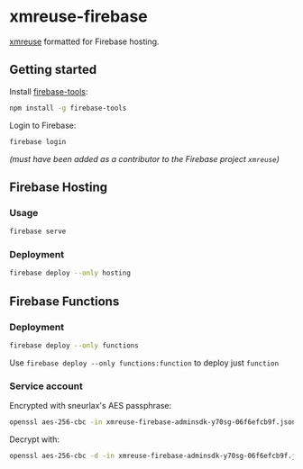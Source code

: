 # xmreuse-firebase
[xmreuse](https://github.com/sneurlax/xmreuse) formatted for Firebase hosting.

## Getting started

Install [firebase-tools](https://github.com/firebase/firebase-tools):

```bash
npm install -g firebase-tools
```

Login to Firebase:

```bash
firebase login
```

*(must have been added as a contributor to the Firebase project `xmreuse`)*

## Firebase Hosting

### Usage

```bash
firebase serve
```

### Deployment

```bash
firebase deploy --only hosting
```

## Firebase Functions

### Deployment

```bash
firebase deploy --only functions
```

Use `firebase deploy --only functions:function` to deploy just `function`

### Service account

Encrypted with sneurlax's AES passphrase:

```bash
openssl aes-256-cbc -in xmreuse-firebase-adminsdk-y70sg-06f6efcb9f.json -out xmreuse-firebase-adminsdk-y70sg-06f6efcb9f.json.enc
```

Decrypt with:

```bash
openssl aes-256-cbc -d -in xmreuse-firebase-adminsdk-y70sg-06f6efcb9f.json.enc -out xmreuse-firebase-adminsdk-y70sg-06f6efcb9f.json
```
